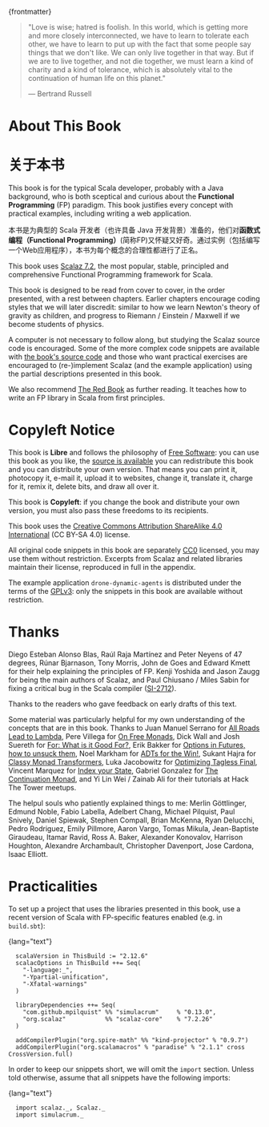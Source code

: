 {frontmatter}

> "Love is wise; hatred is foolish. In this world, which is getting more
> and more closely interconnected, we have to learn to tolerate each
> other, we have to learn to put up with the fact that some people say
> things that we don't like. We can only live together in that way. But
> if we are to live together, and not die together, we must learn a kind
> of charity and a kind of tolerance, which is absolutely vital to the
> continuation of human life on this planet."
> 
> ― Bertrand Russell


# About This Book
# 关于本书

This book is for the typical Scala developer, probably with a Java background,
who is both sceptical and curious about the **Functional Programming** (FP)
paradigm. This book justifies every concept with practical examples, including
writing a web application.

本书是为典型的 Scala 开发者（也许具备 Java 开发背景）准备的，他们对**函数式编程（Functional Programming）**(简称FP)又怀疑又好奇。通过实例（包括编写一个Web应用程序），本书为每个概念的合理性都进行了正名。

This book uses [Scalaz 7.2](https://github.com/scalaz/scalaz), the most popular, stable, principled and
comprehensive Functional Programming framework for Scala.

This book is designed to be read from cover to cover, in the order presented,
with a rest between chapters. Earlier chapters encourage coding styles that we
will later discredit: similar to how we learn Newton's theory of gravity as
children, and progress to Riemann / Einstein / Maxwell if we become students of
physics.

A computer is not necessary to follow along, but studying the Scalaz source code
is encouraged. Some of the more complex code snippets are available with [the
book's source code](https://github.com/fommil/fpmortals/) and those who want practical exercises are encouraged to
(re-)implement Scalaz (and the example application) using the partial
descriptions presented in this book.

We also recommend [The Red Book](https://www.manning.com/books/functional-programming-in-scala) as further reading. It teaches how to write an FP
library in Scala from first principles.


# Copyleft Notice

This book is **Libre** and follows the philosophy of [Free Software](https://www.gnu.org/philosophy/free-sw.en.html): you can use
this book as you like, the [source is available](https://github.com/fommil/fpmortals/) you can redistribute this book
and you can distribute your own version. That means you can print it, photocopy
it, e-mail it, upload it to websites, change it, translate it, charge for it,
remix it, delete bits, and draw all over it.

This book is **Copyleft**: if you change the book and distribute your own version,
you must also pass these freedoms to its recipients.

This book uses the [Creative Commons Attribution ShareAlike 4.0 International](https://creativecommons.org/licenses/by-sa/4.0/legalcode) (CC
BY-SA 4.0) license.

All original code snippets in this book are separately [CC0](https://wiki.creativecommons.org/wiki/CC0) licensed, you may use
them without restriction. Excerpts from Scalaz and related libraries maintain
their license, reproduced in full in the appendix.

The example application `drone-dynamic-agents` is distributed under the terms of
the [GPLv3](https://www.gnu.org/licenses/gpl-3.0.en.html): only the snippets in this book are available without restriction.


# Thanks

Diego Esteban Alonso Blas, Raúl Raja Martínez and Peter Neyens of 47
degrees, Rúnar Bjarnason, Tony Morris, John de Goes and Edward Kmett
for their help explaining the principles of FP. Kenji Yoshida and
Jason Zaugg for being the main authors of Scalaz, and Paul Chiusano /
Miles Sabin for fixing a critical bug in the Scala compiler ([SI-2712](https://issues.scala-lang.org/browse/SI-2712)).

Thanks to the readers who gave feedback on early drafts of this text.

Some material was particularly helpful for my own understanding of the concepts
that are in this book. Thanks to Juan Manuel Serrano for [All Roads Lead to
Lambda](https://skillsmatter.com/skillscasts/9904-london-scala-march-meetup#video), Pere Villega for [On Free Monads](http://perevillega.com/understanding-free-monads), Dick Wall and Josh Suereth for [For:
What is it Good For?](https://www.youtube.com/watch?v=WDaw2yXAa50), Erik Bakker for [Options in Futures, how to unsuck them](https://www.youtube.com/watch?v=hGMndafDcc8),
Noel Markham for [ADTs for the Win!](https://www.47deg.com/presentations/2017/06/01/ADT-for-the-win/), Sukant Hajra for [Classy Monad Transformers](https://www.youtube.com/watch?v=QtZJATIPB0k),
Luka Jacobowitz for [Optimizing Tagless Final](https://lukajcb.github.io/blog/functional/2018/01/03/optimizing-tagless-final.html), Vincent Marquez for [Index your
State](https://www.youtube.com/watch?v=JPVagd9W4Lo), Gabriel Gonzalez for [The Continuation Monad](http://www.haskellforall.com/2012/12/the-continuation-monad.html), and Yi Lin Wei / Zainab Ali
for their tutorials at Hack The Tower meetups.

The helpul souls who patiently explained things to me: Merlin Göttlinger, Edmund
Noble, Fabio Labella, Adelbert Chang, Michael Pilquist, Paul Snively, Daniel
Spiewak, Stephen Compall, Brian McKenna, Ryan Delucchi, Pedro Rodriguez, Emily
Pillmore, Aaron Vargo, Tomas Mikula, Jean-Baptiste Giraudeau, Itamar Ravid, Ross
A. Baker, Alexander Konovalov, Harrison Houghton, Alexandre Archambault,
Christopher Davenport, Jose Cardona, Isaac Elliott.


# Practicalities

To set up a project that uses the libraries presented in this book, use a recent
version of Scala with FP-specific features enabled (e.g. in `build.sbt`):

{lang="text"}
~~~~~~~~
  scalaVersion in ThisBuild := "2.12.6"
  scalacOptions in ThisBuild ++= Seq(
    "-language:_",
    "-Ypartial-unification",
    "-Xfatal-warnings"
  )
  
  libraryDependencies ++= Seq(
    "com.github.mpilquist" %% "simulacrum"     % "0.13.0",
    "org.scalaz"           %% "scalaz-core"    % "7.2.26"
  )
  
  addCompilerPlugin("org.spire-math" %% "kind-projector" % "0.9.7")
  addCompilerPlugin("org.scalamacros" % "paradise" % "2.1.1" cross CrossVersion.full)
~~~~~~~~

In order to keep our snippets short, we will omit the `import`
section. Unless told otherwise, assume that all snippets have the
following imports:

{lang="text"}
~~~~~~~~
  import scalaz._, Scalaz._
  import simulacrum._
~~~~~~~~


